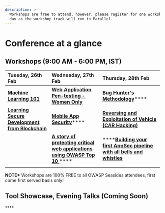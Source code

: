 ```yaml
---
description: >-
  Workshops are free to attend, however, please register for one workshop per
  day as the workshop track will run in Parallel.
---
```


# Conference at a glance

## **Workshops \(9:00 AM - 6:00 PM, IST\)** 

| **Tuesday, 26th Feb** | **Wednesday, 27th Feb** | **Thursday, 28th Feb** |
| :--- | :--- | :--- |
| [**Machine Learning 101** ](https://www.owaspseasides.com/events/machine-learning-101-workshop)    | [**Web Application Pen-testing - Women Only**](https://www.owaspseasides.com/events/penetration-testing-workshop) | [**Bug Hunter's Methodology**](https://www.owaspseasides.com/events/bug-hunters-methodology)\*\*\*\* |
| [**Learning Secure Development from Blockchain**](https://www.owaspseasides.com/events/learning-secure-development-from-blockchained) | [**Mobile App Security**](https://www.owaspseasides.com/events/mobile-appsecurity)\*\*\*\* | [**Reversing and Exploitation of Vehicle \(CAR Hacking\)**](https://www.owaspseasides.com/events/car-hacking-village) |
|  | [**A story of protecting critical web applications using OWASP Top 10** ](https://www.owaspseasides.com/events/game-of-chromes-a-story-of-protecting-critical-web-applications-using-owasp-top-10)\*\*\*\* | \*\*\*\*[**Building your first AppSec pipeline with all bells and whistles**](https://www.owaspseasides.com/events/building-your-first-appsec-pipeline-with-all-bells-and-whistles) |
|  |  |  |

**NOTE\***  Workshops are 100% FREE to all OWASP Seasides attendees, first come first served basis only!

## **Tool Showcase, Evening Talks \(Coming Soon\)**

\*\*\*\*

